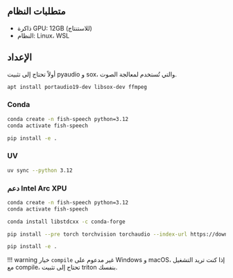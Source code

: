 ## متطلبات النظام

- ذاكرة GPU: 12GB (للاستنتاج)
- النظام: Linux، WSL

## الإعداد

أولاً تحتاج إلى تثبيت pyaudio و sox، والتي تُستخدم لمعالجة الصوت.

``` bash
apt install portaudio19-dev libsox-dev ffmpeg
```

### Conda

```bash
conda create -n fish-speech python=3.12
conda activate fish-speech

pip install -e .
```

### UV

```bash
uv sync --python 3.12
```

### دعم Intel Arc XPU

```bash
conda create -n fish-speech python=3.12
conda activate fish-speech

conda install libstdcxx -c conda-forge

pip install --pre torch torchvision torchaudio --index-url https://download.pytorch.org/whl/nightly/xpu

pip install -e .
```

!!! warning
    خيار `compile` غير مدعوم على Windows و macOS، إذا كنت تريد التشغيل مع compile، تحتاج إلى تثبيت triton بنفسك.
